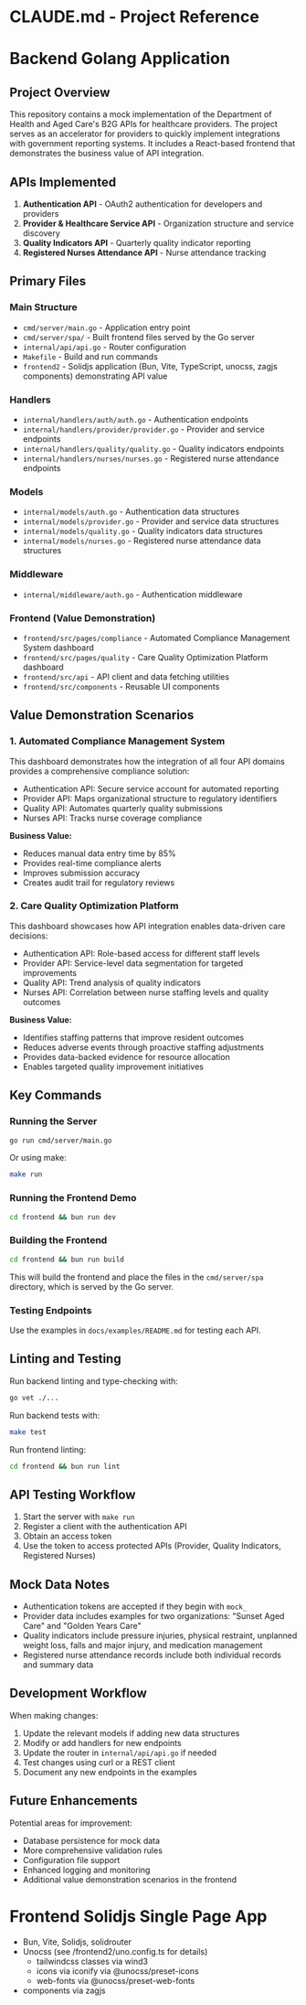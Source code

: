 # CLAUDE.md - Project Reference

# Backend Golang Application

## Project Overview
This repository contains a mock implementation of the Department of Health and Aged Care's B2G APIs for healthcare providers. The project serves as an accelerator for providers to quickly implement integrations with government reporting systems. It includes a React-based frontend that demonstrates the business value of API integration.

## APIs Implemented
1. **Authentication API** - OAuth2 authentication for developers and providers
2. **Provider & Healthcare Service API** - Organization structure and service discovery
3. **Quality Indicators API** - Quarterly quality indicator reporting
4. **Registered Nurses Attendance API** - Nurse attendance tracking

## Primary Files

### Main Structure
- `cmd/server/main.go` - Application entry point
- `cmd/server/spa/` - Built frontend files served by the Go server
- `internal/api/api.go` - Router configuration
- `Makefile` - Build and run commands
- `frontend2` - Solidjs application (Bun, Vite, TypeScript, unocss, zagjs components) demonstrating API value

### Handlers
- `internal/handlers/auth/auth.go` - Authentication endpoints
- `internal/handlers/provider/provider.go` - Provider and service endpoints
- `internal/handlers/quality/quality.go` - Quality indicators endpoints
- `internal/handlers/nurses/nurses.go` - Registered nurse attendance endpoints

### Models
- `internal/models/auth.go` - Authentication data structures
- `internal/models/provider.go` - Provider and service data structures
- `internal/models/quality.go` - Quality indicators data structures
- `internal/models/nurses.go` - Registered nurse attendance data structures

### Middleware
- `internal/middleware/auth.go` - Authentication middleware

### Frontend (Value Demonstration)
- `frontend/src/pages/compliance` - Automated Compliance Management System dashboard
- `frontend/src/pages/quality` - Care Quality Optimization Platform dashboard
- `frontend/src/api` - API client and data fetching utilities
- `frontend/src/components` - Reusable UI components

## Value Demonstration Scenarios

### 1. Automated Compliance Management System
This dashboard demonstrates how the integration of all four API domains provides a comprehensive compliance solution:
- Authentication API: Secure service account for automated reporting
- Provider API: Maps organizational structure to regulatory identifiers
- Quality API: Automates quarterly quality submissions
- Nurses API: Tracks nurse coverage compliance

**Business Value:**
- Reduces manual data entry time by 85%
- Provides real-time compliance alerts
- Improves submission accuracy
- Creates audit trail for regulatory reviews

### 2. Care Quality Optimization Platform
This dashboard showcases how API integration enables data-driven care decisions:
- Authentication API: Role-based access for different staff levels
- Provider API: Service-level data segmentation for targeted improvements
- Quality API: Trend analysis of quality indicators
- Nurses API: Correlation between nurse staffing levels and quality outcomes

**Business Value:**
- Identifies staffing patterns that improve resident outcomes
- Reduces adverse events through proactive staffing adjustments
- Provides data-backed evidence for resource allocation
- Enables targeted quality improvement initiatives

## Key Commands

### Running the Server
```bash
go run cmd/server/main.go
```
Or using make:
```bash
make run
```

### Running the Frontend Demo
```bash
cd frontend && bun run dev
```

### Building the Frontend
```bash
cd frontend && bun run build
```
This will build the frontend and place the files in the `cmd/server/spa` directory, which is served by the Go server.

### Testing Endpoints
Use the examples in `docs/examples/README.md` for testing each API.

## Linting and Testing
Run backend linting and type-checking with:
```bash
go vet ./...
```

Run backend tests with:
```bash
make test
```

Run frontend linting:
```bash
cd frontend && bun run lint
```

## API Testing Workflow
1. Start the server with `make run`
2. Register a client with the authentication API
3. Obtain an access token
4. Use the token to access protected APIs (Provider, Quality Indicators, Registered Nurses)

## Mock Data Notes
- Authentication tokens are accepted if they begin with `mock_`
- Provider data includes examples for two organizations: "Sunset Aged Care" and "Golden Years Care"
- Quality indicators include pressure injuries, physical restraint, unplanned weight loss, falls and major injury, and medication management
- Registered nurse attendance records include both individual records and summary data

## Development Workflow
When making changes:
1. Update the relevant models if adding new data structures
2. Modify or add handlers for new endpoints
3. Update the router in `internal/api/api.go` if needed
4. Test changes using curl or a REST client
5. Document any new endpoints in the examples

## Future Enhancements
Potential areas for improvement:
- Database persistence for mock data
- More comprehensive validation rules
- Configuration file support
- Enhanced logging and monitoring
- Additional value demonstration scenarios in the frontend

# Frontend Solidjs Single Page App
- Bun, Vite, Solidjs, solidrouter
- Unocss (see /frontend2/uno.config.ts for details)
  - tailwindcss classes via wind3
  - icons via iconify via @unocss/preset-icons
  - web-fonts via @unocss/preset-web-fonts
- components via zagjs
